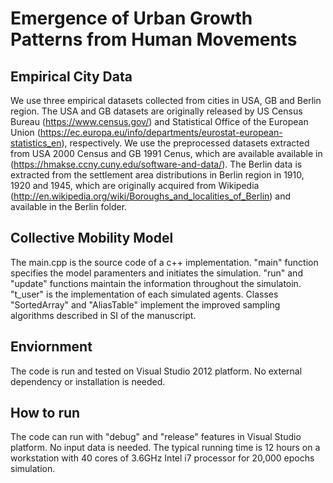 # Emergence of Urban Growth Patterns from Human Movements

## Empirical City Data

We use three empirical datasets collected from cities in USA, GB and Berlin region. The USA and GB datasets are originally released by US Census Bureau (https://www.census.gov/) and Statistical Office of the European Union (https://ec.europa.eu/info/departments/eurostat-european-statistics_en), respectively. We use the preprocessed datasets extracted from USA 2000 Census and GB 1991 Cenus, which are available available in (https://hmakse.ccny.cuny.edu/software-and-data/). The Berlin data is extracted from the settlement area distributions in Berlin region in 1910, 1920 and 1945, which are originally acquired from Wikipedia (http://en.wikipedia.org/wiki/Boroughs_and_localities_of_Berlin) and available in the Berlin folder.

## Collective Mobility Model
The main.cpp is the source code of a c++ implementation. "main" function specifies the model paramenters and initiates the simulation. "run" and "update" functions maintain the information throughout the simulatoin. "t_user" is the implementation of each simulated agents. Classes "SortedArray" and "AliasTable" implement the improved sampling algorithms described in SI of the manuscript.

## Enviornment
The code is run and tested on Visual Studio 2012 platform. No external dependency or installation is needed. 

## How to run
The code can run with "debug" and "release" features in Visual Studio platform. No input data is needed. The typical running time is 12 hours on a workstation with 40 cores of 3.6GHz Intel i7 processor for 20,000 epochs simulation.
